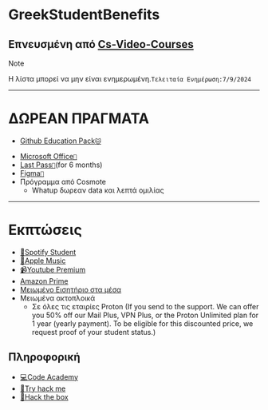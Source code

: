 # GreekStudentBenefits
Επνευσμένη από [Cs-Video-Courses](https://github.com/Developer-Y/cs-video-courses)
---
> [!NOTE]
> Η λίστα μπορεί να μην είναι ενημερωμένη.`Τελειταία Ενημέρωση:7/9/2024`

---

# ΔΩΡΕΑΝ ΠΡΑΓΜΑΤΑ
* [Github Education Pack`🐱`](https://education.github.com/pack)
- [Microsoft Office`🏢`](https://delos365.grnet.gr/)
- [Last Pass`🔐`](https://www.lastpass.com/solutions/education/apac)(for 6 months)
- [Figma`📝`](https://www.figma.com/education/)
- Πρόγραμμα από Cosmote
  - Whatup δωρεαν data και λεπτά ομιλίας 

---
# Εκπτώσεις

- [🎵Spotify Student](https://www.spotify.com/gr/student/)
- [🎵Apple Music](https://offers.applemusic.apple/student-offer)
- [📹Youtube Premium](https://www.youtube.com/premium/student)
- [Amazon Prime](https://offers.applemusic.apple/student-offer)
- [Μειωμένο Εισητήριο στα μέσα](https://www.oasa.gr/%CE%B5%CE%B9%CF%83%CE%B9%CF%84%CE%AE%CF%81%CE%B9%CE%B1/%CF%84%CE%B9%CE%BC%CE%BF%CE%BB%CE%BF%CE%B3%CE%B9%CE%B1%CE%BA%CE%AE/)
- Μειωμένα ακτοπλοικά
  - Σε όλες τις εταιρίες
Proton (If you send to the support.
We can offer you 50% off our Mail Plus, VPN Plus, or the Proton Unlimited plan for 1 year (yearly payment). To be eligible for this discounted price, we request proof of your student status.)

## Πληροφορική
- [💻Code Academy](https://www.codecademy.com/resources/blog/codecademy-pro-student-plan/)
- [🏫Try hack me](https://help.tryhackme.com/en/articles/6494960-student-discount)
- [🏫Hack the box](https://help.hackthebox.com/en/articles/7973133-getting-the-student-subscription)
